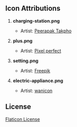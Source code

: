 ## Icon Attributions

1. **charging-station.png**
    - Artist: [Peerapak Takpho](https://www.flaticon.com/authors/peerapak-takpho)

2. **plus.png**
    - Artist: [Pixel perfect](https://www.flaticon.com/authors/pixel-perfect)

3. **setting.png**
    - Artist: [Freepik](https://www.freepik.com)

4. **electric-appliance.png**
    - Artist: [wanicon](https://www.flaticon.com/authors/wanicon)

## License
[Flaticon License](https://media.flaticon.com/license/license.pdf)
